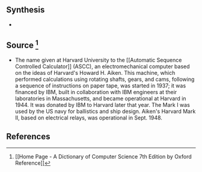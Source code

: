 ## Synthesis
- 
## Source [^1]
- The name given at Harvard University to the [[Automatic Sequence Controlled Calculator]] (ASCC), an electromechanical computer based on the ideas of Harvard's Howard H. Aiken. This machine, which performed calculations using rotating shafts, gears, and cams, following a sequence of instructions on paper tape, was started in 1937; it was financed by IBM, built in collaboration with IBM engineers at their laboratories in Massachusetts, and became operational at Harvard in 1944. It was donated by IBM to Harvard later that year. The Mark I was used by the US navy for ballistics and ship design. Aiken's Harvard Mark II, based on electrical relays, was operational in Sept. 1948.
## References

[^1]: [[Home Page - A Dictionary of Computer Science 7th Edition by Oxford Reference]]